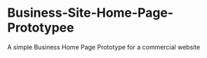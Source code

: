 # Business-Site-Home-Page-Prototypee
A simple Business Home Page Prototype for a commercial website
